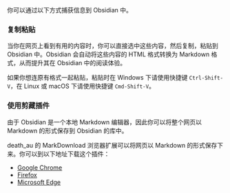 你可以通过以下方式捕获信息到 Obsidian 中。

### 复制粘贴

当你在网页上看到有用的内容时，你可以直接选中这些内容，然后复制，粘贴到 Obsidian 中。Obsidian 会自动将这些内容的 HTML 格式转换为 Markdown 格式，从而提升其在 Obsidian 中的阅读体验。

如果你想连原有格式一起粘贴，粘贴时在 Windows 下请使用快捷键 `Ctrl-Shift-V`，在 Linux 或 macOS 下请使用快捷键 `Cmd-Shift-V`。

### 使用剪藏插件

由于 Obsidian 是一个本地 Markdown 编辑器，因此你可以将整个网页以 Markdown 的形式保存到 Obsidian 的库中。

death_au 的 MarkDownload 浏览器扩展可以将网页以 Markdown 的形式保存下来。你可以到以下地址下载这个插件：

- [Google Chrome](https://chrome.google.com/webstore/detail/markdownload-markdown-web/pcmpcfapbekmbjjkdalcgopdkipoggdi)
- [Firefox](https://addons.mozilla.org/en-GB/firefox/addon/markdownload/)
- [Microsoft Edge](https://microsoftedge.microsoft.com/addons/detail/markdownload-markdown-w/hajanaajapkhaabfcofdjgjnlgkdkknm)